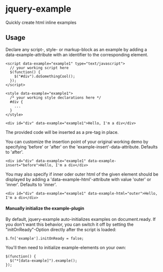 jquery-example
==============

Quickly create html inline examples


Usage
-----

Declare any script-, style- or markup-block as an example by adding a data-example-attribute with an identifier to the corresponding element.

```
<script data-example="example1" type="text/javascript">
  // your working script here
  $(function() {
    $("#div").doSomethingCool();
  });
</script>
```

```
<style data-example="example1">
  /* your working style declarations here */
  #div {
    ...
  }
</style>
```

```
<div id="div" data-example="example1">Hello, I'm a div</div>
```

The provided code will be inserted as a pre-tag in place.

You can customize the insertion point of your original working demo by specifying 'before' or 'after' on the 'example-insert'-data-attribute. Defaults to 'after'.
```
<div id="div" data-example="example1" data-example-insert="before">Hello, I'm a div</div>
```

You may also specify if inner oder outer html of the given element should be displayed by adding a 'data-example-html'-attribute with value 'outer' or 'inner'. Defaults to 'inner'. 
```
<div id="div" data-example="example1" data-example-html="outer">Hello, I'm a div</div>
```

#### Manually initialize the example-plugin
By default, jquery-example auto-initializes examples on document.ready. If you don't want this behavior, you can switch it off by setting the "initOnReady"-Option directly after the script is loaded:
```
$.fn['example'].initOnReady = false;
```

You'll then need to initialize example-elements on your own: 
```
$(function() {
  $("*[data-example]").example();
});

```

